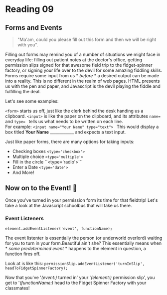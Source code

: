 # Reading 09

## Forms and Events

  > "Ma'am, could you please fill out this form and then we will be right with you". 

Filling out forms may remind you of a number of situations we might face in everyday life: filling out patient notes at the 
doctor's office, getting permission slips signed for that awesome field trip to the fidget-spinner factory, or signing your 
life over to the devil for some amazing fiddling skills. Forms require some input from us * *before* * a desired output can 
be made into a reality. This is no different in the realm of web pages. HTML presents us with the pen and paper, and Javascript 
is the devil playing the fiddle and fulfilling the deal. 

Let's see some examples:

```<form>``` starts us off, just like the clerk behind the desk handing us a clipboard.
```<input>``` is like the paper on the clipboard, and its attributes ```name= ``` and ```type= ``` 
    tells us what needs to be written on each line.  
      For example: ```<input name="Your Name" type="text"> ```
        This would display a box titled **Your Name** ____________ and expects a text input.

Just like paper forms, there are many options for taking inputs:
  * Checking boxes ```<type='checkbox'>```
  * Multiple choice ```<type='multiple'>```
  * Fill in the circle ``<type='radio'>```
  * Enter a Date ```<type='date'>```
  * And More!

## Now on to the Event! 🚌

Once you've turned in your permission form its time for that fieldtrip! Let's take a look at the Javascript schoolbus that will
take us there.

### Event Listeners
```element.addEventListener('event', functionName);```

The event listenter is essentially the person (or underworld overlord) waiting for you to turn in your form.Beautiful ain't she? 
This essentially means when * *some predetermined event* * happens to the element in question, a function fires off.

Look at is like this:
```permissionSlip.addEventListener('turnInSlip', headToFidgetSpinnerFactory);```

Now that you've '*(event:)* turned in' your '*(element:)* permission slip', you get to '*(functionName:)* head to the Fidget Spinner Factory
with your classmates! 
